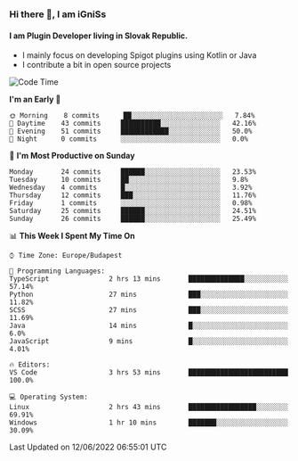 ### Hi there 👋, I am iGniSs

#### I am Plugin Developer living in Slovak Republic.
- I mainly focus on developing Spigot plugins using Kotlin or Java
- I contribute a bit in open source projects

<!--START_SECTION:waka-->
![Code Time](http://img.shields.io/badge/Code%20Time-782%20hrs%2053%20mins-blue)

**I'm an Early 🐤** 

```text
🌞 Morning    8 commits      ██░░░░░░░░░░░░░░░░░░░░░░░   7.84% 
🌆 Daytime    43 commits     ██████████░░░░░░░░░░░░░░░   42.16% 
🌃 Evening    51 commits     ████████████░░░░░░░░░░░░░   50.0% 
🌙 Night      0 commits      ░░░░░░░░░░░░░░░░░░░░░░░░░   0.0%

```
📅 **I'm Most Productive on Sunday** 

```text
Monday       24 commits     ██████░░░░░░░░░░░░░░░░░░░   23.53% 
Tuesday      10 commits     ██░░░░░░░░░░░░░░░░░░░░░░░   9.8% 
Wednesday    4 commits      █░░░░░░░░░░░░░░░░░░░░░░░░   3.92% 
Thursday     12 commits     ███░░░░░░░░░░░░░░░░░░░░░░   11.76% 
Friday       1 commits      ░░░░░░░░░░░░░░░░░░░░░░░░░   0.98% 
Saturday     25 commits     ██████░░░░░░░░░░░░░░░░░░░   24.51% 
Sunday       26 commits     ██████░░░░░░░░░░░░░░░░░░░   25.49%

```


📊 **This Week I Spent My Time On** 

```text
⌚︎ Time Zone: Europe/Budapest

💬 Programming Languages: 
TypeScript               2 hrs 13 mins       ██████████████░░░░░░░░░░░   57.14% 
Python                   27 mins             ███░░░░░░░░░░░░░░░░░░░░░░   11.82% 
SCSS                     27 mins             ███░░░░░░░░░░░░░░░░░░░░░░   11.69% 
Java                     14 mins             █░░░░░░░░░░░░░░░░░░░░░░░░   6.0% 
JavaScript               9 mins              █░░░░░░░░░░░░░░░░░░░░░░░░   4.01%

🔥 Editors: 
VS Code                  3 hrs 53 mins       █████████████████████████   100.0%

💻 Operating System: 
Linux                    2 hrs 43 mins       █████████████████░░░░░░░░   69.91% 
Windows                  1 hr 10 mins        ███████░░░░░░░░░░░░░░░░░░   30.09%

```


 Last Updated on 12/06/2022 06:55:01 UTC
<!--END_SECTION:waka-->
